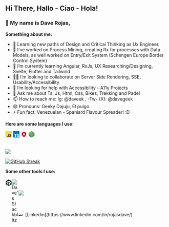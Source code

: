 ## Hi There, Hallo - Ciao - Hola! 
### 👋 My name is Dave Rojas,
<!--
**daveek/daveek** is a ✨ _special_ ✨ repository because its `README.md` (this file) appears on your GitHub profile.
--> 

**Something about me:**

- 💎 Learning new paths of Design and Critical Thinking as Ux Engineer. 
- 🛂 I've worked on Process Mining, creating Rx for processes with Data Models, as well worked on Entry/Exit System (Schengen Europe Border Control System)
- 🌱 I’m currently learning Angular, RxJs, UX Researching/Designing, Svelte, Flutter and Tailwind 
- 🤝🏼 I’m looking to collaborate on Server Side Rendering, SSE, Usability/Accessibility
- 🤔 I’m looking for help with Accessibility - A11y Projects
- 💬 Ask me about Ts, Js, Html, Css, Bikes, Trekking and Padel
- 📫 How to reach me: Ig: @daveek , -Tw- (X): @davegeek
- 😄 Pronouns: Geeky Dajuju, El pulgo
- ⚡ Fun fact: Venezuelan - Spaniard Flavour Spreader! :D

**Here are some languages I use:**  

<code><img height="20" src="https://raw.githubusercontent.com/github/explore/80688e429a7d4ef2fca1e82350fe8e3517d3494d/topics/javascript/javascript.png"></code>
<code><img height="20" src="https://raw.githubusercontent.com/github/explore/80688e429a7d4ef2fca1e82350fe8e3517d3494d/topics/typescript/typescript.png"></code>
<code><img height="20" src="https://raw.githubusercontent.com/github/explore/80688e429a7d4ef2fca1e82350fe8e3517d3494d/topics/angular/angular.png"></code>
<code><img height="20" src="https://raw.githubusercontent.com/github/explore/80688e429a7d4ef2fca1e82350fe8e3517d3494d/topics/nodejs/nodejs.png"></code>    



<!-- <img src="https://github-readme-stats.vercel.app/api?username=daveek&show_icons=true&title_color=fefefe&icon_color=ff0000&text_color=FEFEFE&bg_color=151515" alt="daveek" /> </p> -->
<br>
<img align="center" src="https://github-readme-stats.vercel.app/api/top-langs/?username=daveek&layout=compact&theme=synthwave" />

<a href="https://git.io/streak-stats"><img src="https://streak-stats.demolab.com?user=daveek&theme=blueberry&border_radius=4.6" alt="GitHub Streak" /></a>

**Some other tools I use:**
<br>
<br>
<a href="https://codesandbox.io/u/daveek">
  <img align="left" alt="Dave Rojas | CodeSandbox" width="20px" src="https://raw.githubusercontent.com/anuraghazra/anuraghazra/master/assets/codesandbox.svg" />
</a>
<a href="https://stackblitz.com/@daveek">
  <img align="left" alt="Dave's Stackblitz" width="21px" src="https://a.fsdn.com/allura/s/stackblitz/icon?1612417345?&w=120" />
</a>
<br>
<br>
![](https://komarev.com/ghpvc/?username=daveek&color=blue)

<br>
<br>
<kbd>⏭ </kbd> [Linkedin](https://www.linkedin.com/in/rojasdave/)

